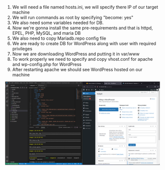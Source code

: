 1. We will need a file named hosts.ini, we will specify there IP of our target machine 
2. We will run commands as root by specifying "become: yes"
3. We also need some variables needed for DB.
4. Now we're gonna install the same pre-requirements and that is httpd, EPEL, PHP, MySQL, and maria DB
5. We also need to copy Mariadb.repo config file
6. We are ready to create DB for WordPress along with user with required privileges 
7. Now we are downloading WordPress and putting it in var/www
8. To work properly we need to specify and copy vhost.conf for apache and wp-config.php for WordPress
9. After restarting apache we should see WordPress hosted on our machine 

![alt text](https://github.com/OskarKozaczka/wordpress-ansible-automation/blob/main/wp.png?raw=true)
